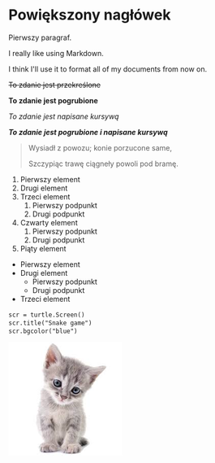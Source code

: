 

# Powiększony nagłówek


Pierwszy paragraf.

I really like using Markdown.

I think I'll use it to format all of my documents from now on.

~~To zdanie jest przekreślone~~

**To zdanie jest pogrubione**

*To zdanie jest napisane kursywą*

***To zdanie jest pogrubione i napisane kursywą***

> Wysiadł z powozu; konie porzucone same,
>
> Szczypiąc trawę ciągneły powoli pod bramę. 

1. Pierwszy element
2. Drugi element
3. Trzeci element
    1. Pierwszy podpunkt
    2. Drugi podpunkt
4. Czwarty element
    1. Pierwszy podpunkt
    2. Drugi podpunkt
5. Piąty element

- Pierwszy element
- Drugi element
    - Pierwszy podpunkt
    - Drugi podpunkt
- Trzeci element

```
scr = turtle.Screen()
scr.title("Snake game")
scr.bgcolor("blue")
```

![Fajny kotek :)](https://github.com/klewandowski676/dowolne_repozytorium/blob/main/kotek.jpg)
